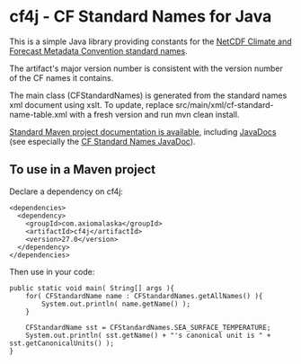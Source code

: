 cf4j - CF Standard Names for Java
=================================

This is a simple Java library providing constants for the [NetCDF Climate and
Forecast Metadata Convention standard names](http://cf-pcmdi.llnl.gov/documents/cf-standard-names/).

The artifact's major version number is consistent with the version number of the CF names it contains.

The main class (CFStandardNames) is generated from the standard names xml document
using xslt. To update, replace src/main/xml/cf-standard-name-table.xml with a 
fresh version and run mvn clean install.

[Standard Maven project documentation is available](http://axiomalaska.github.com/cf4j/), including [JavaDocs](http://axiomalaska.github.com/cf4j/apidocs/)
(see especially the [CF Standard Names JavaDoc](http://axiomalaska.github.com/cf4j/apidocs/com/axiomalaska/cf4j/CFStandardNames.html)). 

To use in a Maven project
-------------------------

Declare a dependency on cf4j:

    <dependencies> 
      <dependency>
        <groupId>com.axiomalaska</groupId>
        <artifactId>cf4j</artifactId>
        <version>27.0</version>
      </dependency>
    </dependencies>       

Then use in your code:

    public static void main( String[] args ){
        for( CFStandardName name : CFStandardNames.getAllNames() ){
            System.out.println( name.getName() );
        }
        
        CFStandardName sst = CFStandardNames.SEA_SURFACE_TEMPERATURE;
        System.out.println( sst.getName() + "'s canonical unit is " + sst.getCanonicalUnits() );        
    } 
